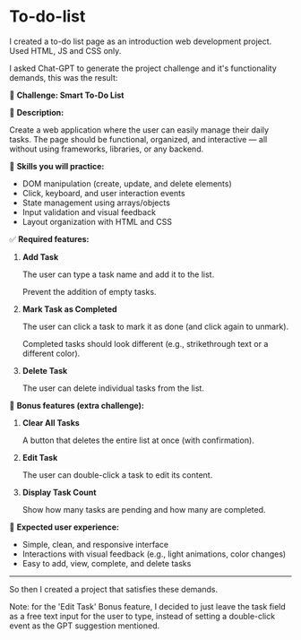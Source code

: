 # To-do-list
I created a to-do list page as an introduction web development project. Used HTML, JS and CSS only.

I asked Chat-GPT to generate the project challenge and it's functionality demands, this was the result:

🎯 **Challenge: Smart To-Do List**

📝 **Description:**

Create a web application where the user can easily manage their daily tasks. The page should be functional, organized, and interactive — all without using frameworks, libraries, or any backend.

🧠 **Skills you will practice:**

- DOM manipulation (create, update, and delete elements)
- Click, keyboard, and user interaction events
- State management using arrays/objects
- Input validation and visual feedback
- Layout organization with HTML and CSS

✅ **Required features:**

1. **Add Task**
    
    The user can type a task name and add it to the list.
    
    Prevent the addition of empty tasks.
    
2. **Mark Task as Completed**
    
    The user can click a task to mark it as done (and click again to unmark).
    
    Completed tasks should look different (e.g., strikethrough text or a different color).
    
3. **Delete Task**
    
    The user can delete individual tasks from the list.
    

🔁 **Bonus features (extra challenge):**

1. **Clear All Tasks**
    
    A button that deletes the entire list at once (with confirmation).
    
2. **Edit Task**
    
    The user can double-click a task to edit its content.
    
3. **Display Task Count**
    
    Show how many tasks are pending and how many are completed.
    

👤 **Expected user experience:**

- Simple, clean, and responsive interface
- Interactions with visual feedback (e.g., light animations, color changes)
- Easy to add, view, complete, and delete tasks

---

So then I created a project that satisfies these demands.

Note: for the 'Edit Task' Bonus feature, I decided to just leave the task field as a free text input for the user to type, instead of setting a double-click event as the GPT suggestion mentioned.
